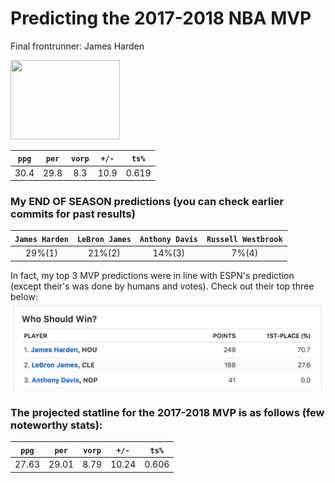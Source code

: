 # Predicting the 2017-2018 NBA MVP
Final frontrunner: James Harden

<img src="http://a.espncdn.com/combiner/i?img=/i/headshots/nba/players/full/3992.png&w=350&h=254" width="175" height="127">

| `ppg` | `per` | `vorp` | `+/-` | `ts%` |
|:---:|:---:|:---:|:---:|:---:|
| 30.4 | 29.8 | 8.3 | 10.9 | 0.619 |

### My END OF SEASON predictions (you can check earlier commits for past results)

| `James Harden` | `LeBron James` | `Anthony Davis` | `Russell Westbrook` |
|:---:|:---:|:---:|:---:|
| 29%(1) | 21%(2) | 14%(3) | 7%(4) |

In fact, my top 3 MVP predictions were in line with ESPN's prediction (except their's was done by humans and votes). Check out their top three below:
![Alt text](/pic.png?raw=true "ESPN")

### The projected statline for the 2017-2018 MVP is as follows (few noteworthy stats):

| `ppg` | `per` | `vorp` | `+/-` | `ts%` |
|:---:|:---:|:---:|:---:|:---:|
| 27.63 | 29.01 | 8.79 | 10.24 | 0.606 |

